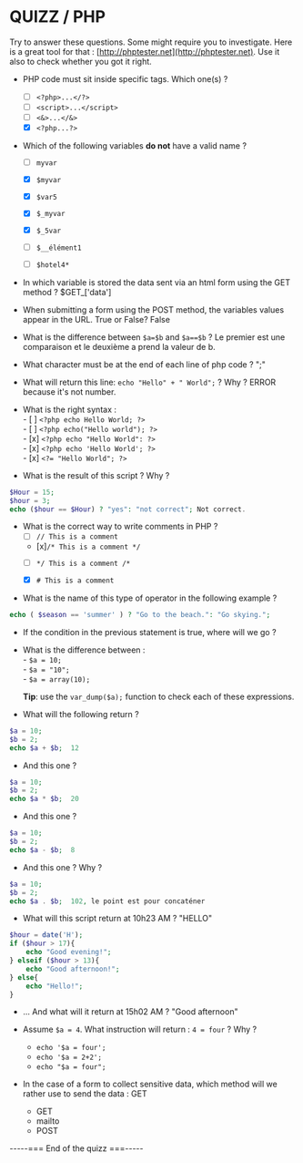 # QUIZZ / PHP

Try to answer these questions. Some might require you to investigate. Here is a great tool for that : [http://phptester.net](http://phptester.net). Use it also to check whether you got it right. 

- PHP code must sit inside specific tags. Which one(s) ?
	- [ ]  `<?php>...</?>`  
	- [ ]  `<script>...</script> ` 
	- [ ] `<&>...</&> ` 
	- [x] `<?php...?>`

- Which of the following variables **do not** have a valid name ? 
  
	- [ ] `myvar`
	- [x] `$myvar`
	- [x] `$var5`
	- [x] `$_myvar`
	- [x] `$_5var`
	- [ ] `$__élément1`
	- [ ] `$hotel4*`


- In which variable is stored the data sent via an html form using the GET method ? $GET_['data']
- When submitting a form using the POST method, the variables values appear in the URL. True or False? False
- What is the difference between `$a=$b` and `$a==$b` ? Le premier est une comparaison et le deuxième a prend la valeur de b.
- What character must be at the end of each line of php code ? ";"
- What will return this line: `echo "Hello" + " World";` ? Why ? ERROR because it's not number.
- What is the right syntax :  
 		- [ ] `<?php echo Hello World; ?>`  
		- [ ] `<?php echo("Hello world"); ?>`  
		- [x] `<?php echo "Hello World": ?>`  
		- [x] `<?php echo 'Hello World'; ?>`  
		- [x] `<?= "Hello World"; ?>` 
 
- What is the result of this script ? Why ?

```php  
$Hour = 15;
$hour = 3;
echo ($hour == $Hour) ? "yes": "not correct"; Not correct.
```

- What is the correct way to write comments in PHP ?
	- [ ] `// This is a comment `
	- [x]`/* This is a comment */ `  
	- [ ] `*/ This is a comment /* `  
	- [x] `# This is a comment`  


-  What is the name of this type of operator in the following example ?

```php  
echo ( $season == 'summer' ) ? "Go to the beach.": "Go skying.";
```
- If the condition in the previous statement is true, where will we go ?

- What is the difference between :  
		- `$a = 10;`  
		- `$a = "10";`  
		- `$a = array(10); `   

	**Tip**: use the `var_dump($a);` function to check each of these expressions.

- What will the following return ?

```php  
$a = 10;  
$b = 2;  
echo $a + $b;  12
```

- And this one ? 

```php  
$a = 10;  
$b = 2;  
echo $a * $b;  20
```

- And this one ? 

```php  
$a = 10;  
$b = 2;  
echo $a - $b;  8
```

- And this one ? Why ?

```php  
$a = 10;  
$b = 2;  
echo $a . $b;  102, le point est pour concaténer
```

- What will this script return at 10h23 AM ? "HELLO"

```php  
$hour = date('H');
if ($hour > 17){
	echo "Good evening!";
} elseif ($hour > 13){
	echo "Good afternoon!";
} else{
	echo "Hello!";
}
```

- ... And what will it return at 15h02 AM ? "Good afternoon"

- Assume `$a = 4`. What instruction will return : `4 = four` ? Why ?

	- `echo '$a = four';`
	- `echo '$a = 2+2';`
	- `echo "$a = four";`

- In the case of a form to collect sensitive data, which method will we rather use to send the data :  GET
	- GET
	- mailto
	- POST

 -----=== End of the quizz ===-----

